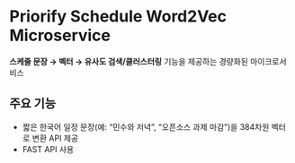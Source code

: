 # Priorify Schedule Word2Vec Microservice

**스케줄 문장 → 벡터 → 유사도 검색/클러스터링** 기능을 제공하는 경량화된 마이크로서비스

## 주요 기능
- 짧은 한국어 일정 문장(예: “민수와 저녁”, “오픈소스 과제 마감”)을 384차원 벡터로 변환 API 제공
- FAST API 사용
